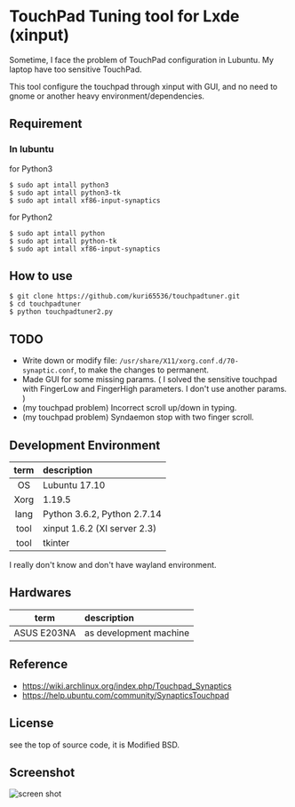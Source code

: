 TouchPad Tuning tool for Lxde (xinput)
===============================================================================
Sometime, I face the problem of TouchPad configuration in Lubuntu.
My laptop have too sensitive TouchPad.

This tool configure the touchpad through xinput with GUI,
and no need to gnome or another heavy environment/dependencies.


Requirement
-----------------------------------------
### In lubuntu

for Python3

```
$ sudo apt intall python3
$ sudo apt intall python3-tk
$ sudo apt intall xf86-input-synaptics
```

for Python2

```
$ sudo apt intall python
$ sudo apt intall python-tk
$ sudo apt intall xf86-input-synaptics
```


How to use
-----------------------------------------
```
$ git clone https://github.com/kuri65536/touchpadtuner.git
$ cd touchpadtuner
$ python touchpadtuner2.py
```


TODO
-----------------------------------------
- Write down or modify file: `/usr/share/X11/xorg.conf.d/70-synaptic.conf`,
    to make the changes to permanent.
- Made GUI for some missing params. (
    I solved the sensitive touchpad with FingerLow and FingerHigh parameters.
    I don't use another params.
    )
- (my touchpad problem) Incorrect scroll up/down in typing.
- (my touchpad problem) Syndaemon stop with two finger scroll.


Development Environment
-----------------------------------------

| term | description   |
|:----:|:--------------|
| OS   | Lubuntu 17.10 |
| Xorg | 1.19.5        |
| lang | Python 3.6.2, Python 2.7.14  |
| tool | xinput 1.6.2 (XI server 2.3) |
| tool | tkinter       |

I really don't know and don't have wayland environment.


Hardwares
-----------------------------------------

| term        | description   |
|:-----------:|:--------------|
| ASUS E203NA | as development machine |


Reference
-----------------------------------------
- https://wiki.archlinux.org/index.php/Touchpad_Synaptics
- https://help.ubuntu.com/community/SynapticsTouchpad


License
-----------------------------------------
see the top of source code, it is Modified BSD.


Screenshot
-----------------------------------------
![screen shot](https://github.com/kuri65536/touchpadtuner/blob/document-resources/screenshot-1.png)

<!--
vi: ft=markdown:et:fdm=syntax
-->
